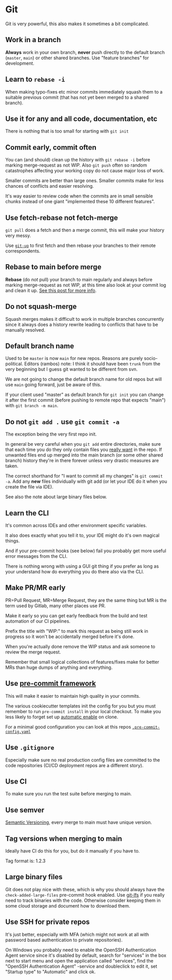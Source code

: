# Git

Git is very powerful, this also makes it sometimes a bit complicated.


## Work in a branch

**Always** work in your own branch, **never** push directly to the default branch
(`master`, `main`) or other shared branches. Use "feature branches" for development.


## Learn to `rebase -i`

When making typo-fixes etc minor commits immediately squash them to
a suitable previous commit (that has not yet been merged to a shared branch).


## Use it for any and all code, documentation, etc

There is nothing that is too small for starting with `git init`


## Commit early, commit often

You can (and should) clean up the history with `git rebase -i` before
marking merge-request as not WIP. Also `git push` often so random catastrophes
affecting your working copy do not cause major loss of work.

Smaller commits are better than large ones. Smaller commits make for
less chances of conflicts and easier resolving.

It's way easier to review code when the commits are in small sensible
chunks instead of one giant "implemented these 10 different features".


## Use fetch-rebase not fetch-merge

`git pull` does a fetch and then a merge commit, this will make your
history very messy.

Use [`git-up`][gitup] to first fetch and then rebase your branches
to their remote correspondents.

[gitup]: https://pypi.org/project/git-up/


## Rebase to main before merge

**Rebase** (do *not* pull)  your branch to main regularly and always before marking merge-request as
not WIP, at this time also look at your commit log and clean it up.
[See this post for more info][rebasehowto].

[rebasehowto]: https://thoughtbot.com/blog/git-interactive-rebase-squash-amend-rewriting-history


## Do not squash-merge

Squash merges makes it difficult to work in multiple branches concurrently since
it always does a history rewrite leading to conflicts that have to be manually resolved.


## Default branch name

Used to be `master` is now `main` for new repos. Reasons are purely
socio-political. Editors (rambos) note: I think it should have been `trunk`
from the very beginning but I guess git wanted to be different from svn.

We are not going to change the default branch name for old repos but will use
`main` going forward, just be aware of this.

If your client used "master" as default branch for `git init` you can
change it after the first commit (before pushing to remote repo that expects
"main") with `git branch -m main`.


## Do not `git add .` use `git commit -a`

The exception being the very first repo init.

In general be very careful when you `git add` entire directories, make
sure that each time you do they only contain files you [really want][wannabe]
in the repo. If unwanted files end up merged into the main branch (or some other
shared branch) history they're in there forever unless very drastic measures are taken.

The correct shorthand for "I want to commit all my changes" is `git commit -a`. Add
any **new** files individually with git add (or let your IDE do it when you create the file
via IDE).

See also the note about large binary files below.

[wannabe]: https://www.youtube.com/watch?v=3PqAPXpvC-4


## Learn the CLI

It's common across IDEs and other environment specific variables.

It also does exactly what you tell it to, your IDE might do it's own
magical things.

And if your pre-commit hooks (see below) fail you probably get more
useful error messages from the CLI.

There is nothing wrong with using a GUI git thing if you prefer as long
as your understand how do everything you do there also via the CLI.


## Make PR/MR early

PR=Pull Request, MR=Merge Request, they are the same thing but MR is the
term used by Gitlab, many other places use PR.

Make it early so you can get early feedback from the build and test automation
of our CI pipelines.

Prefix the title with "WIP:" to mark this request as being still work in
progress so it won't be accidentally merged before it's done.

When you're actually done remove the WIP status and ask someone to review
the merge request.

Remember that small logical collections of features/fixes make for better
MRs than huge dumps of anything and everything.


## Use [pre-commit framework][precommit]

This will make it easier to maintain high quality in your commits.

The various cookiecutter templates init the config for you but you must remember
to run `pre-commit install` in your local checkout. To make you less likely to
forget set up [automatic enable][precommitauto] on clone.


For a minimal good configuration you can look at this repos
[`.pre-commit-config.yaml`][configyaml]

[precommit]: https://pre-commit.com/
[configyaml]: ./.pre-commit-config.yaml
[precommitauto]: https://pre-commit.com/#automatically-enabling-pre-commit-on-repositories


## Use `.gitignore`

Especially make sure no real production config files are committed to the
code repositories (CI/CD deployment repos are a different story).


## Use CI

To make sure you run the test suite before merging to main.


## Use semver

[Semantic Versioning][semver], every merge to main must have unique version.

[semver]: https://semver.org/


## Tag versions when merging to main

Ideally have CI do this for you, but do it manually if you have to.

Tag format is: 1.2.3


## Large binary files

Git does not play nice with these, which is why you should always have the
`check-added-large-files` pre-commit hook enabled. Use [git-lfs][lfs] if
you really need to track binaries with the code. Otherwise consider keeping them
in some cloud storage and document how to download them.

[lfs]: https://docs.gitlab.com/ee/topics/git/lfs/


## Use SSH for private repos

It's just better, especially with MFA (which might not work at all with
password based authentication to private repositories).

On Windows you probably need to enable the OpenSSH Authentication Agent service
since it's disabled by default, search for "services" in the box next to start menu and
open the application called "services", find the "OpenSSH Authentication Agent"
-service and doubleclick to edit it, set "Startup type" to "Automatic" and click ok.
